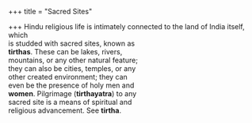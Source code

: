 +++
title = "Sacred Sites"

+++
Hindu religious life is intimately connected to the land of India itself, which  
is studded with sacred sites, known as  
**tirthas**. These can be lakes, rivers,  
mountains, or any other natural feature;  
they can also be cities, temples, or any  
other created environment; they can  
even be the presence of holy men and  
**women**. Pilgrimage (**tirthayatra**) to any  
sacred site is a means of spiritual and  
religious advancement. See **tirtha**.